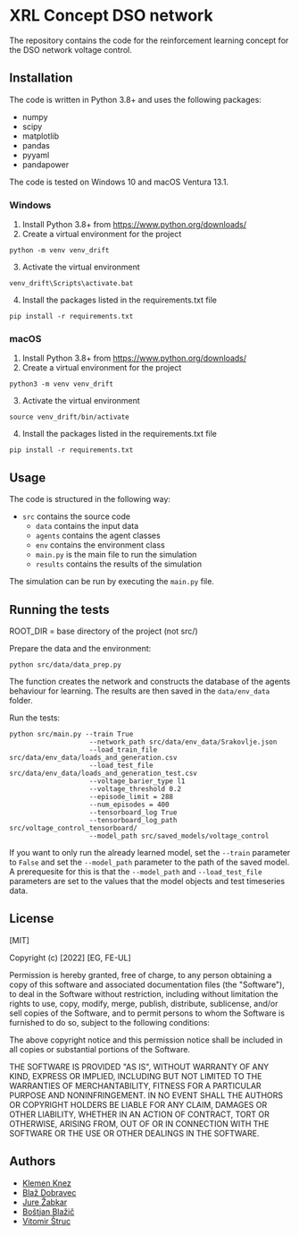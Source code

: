 # XRL Concept DSO network
The repository contains the code for the reinforcement learning concept for the DSO network voltage control.

## Installation
The code is written in Python 3.8+ and uses the following packages:
- numpy
- scipy
- matplotlib
- pandas
- pyyaml
- pandapower

The code is tested on Windows 10 and macOS Ventura 13.1.

### Windows
1. Install Python 3.8+ from https://www.python.org/downloads/
2. Create a virtual environment for the project
```
python -m venv venv_drift
```
3. Activate the virtual environment
```
venv_drift\Scripts\activate.bat
```
4. Install the packages listed in the requirements.txt file
```
pip install -r requirements.txt
```

### macOS
1. Install Python 3.8+ from https://www.python.org/downloads/
2. Create a virtual environment for the project
```
python3 -m venv venv_drift
```
3. Activate the virtual environment
```
source venv_drift/bin/activate
```
4. Install the packages listed in the requirements.txt file
```
pip install -r requirements.txt
```

## Usage
The code is structured in the following way:
- `src` contains the source code
    - `data` contains the input data
    - `agents` contains the agent classes
    - `env` contains the environment class
    - `main.py` is the main file to run the simulation
    - `results` contains the results of the simulation

The simulation can be run by executing the `main.py` file.

## Running the tests

ROOT_DIR = base directory of the project (not src/)

Prepare the data and the environment:
```
python src/data/data_prep.py
```
The function creates the network and constructs the database of the agents behaviour for learning.
The results are then saved in the `data/env_data` folder.

Run the tests:
```
python src/main.py --train True 
                    --network_path src/data/env_data/Srakovlje.json 
                    --load_train_file src/data/env_data/loads_and_generation.csv
                    --load_test_file src/data/env_data/loads_and_generation_test.csv
                    --voltage_barier_type l1 
                    --voltage_threshold 0.2 
                    --episode_limit = 288
                    --num_episodes = 400
                    --tensorboard_log True 
                    --tensorboard_log_path src/voltage_control_tensorboard/ 
                    --model_path src/saved_models/voltage_control
```

If you want to only run the already learned model, set the `--train` parameter to `False` and set the `--model_path` parameter to the path of the saved model. A prerequesite for this is that the `--model_path` and `--load_test_file` parameters are set to the values that the model objects and test timeseries data.

## License
[MIT]

Copyright (c) [2022] [EG, FE-UL]

Permission is hereby granted, free of charge, to any person obtaining a copy
of this software and associated documentation files (the "Software"), to deal
in the Software without restriction, including without limitation the rights
to use, copy, modify, merge, publish, distribute, sublicense, and/or sell
copies of the Software, and to permit persons to whom the Software is
furnished to do so, subject to the following conditions:

The above copyright notice and this permission notice shall be included in all
copies or substantial portions of the Software.

THE SOFTWARE IS PROVIDED "AS IS", WITHOUT WARRANTY OF ANY KIND, EXPRESS OR
IMPLIED, INCLUDING BUT NOT LIMITED TO THE WARRANTIES OF MERCHANTABILITY,
FITNESS FOR A PARTICULAR PURPOSE AND NONINFRINGEMENT. IN NO EVENT SHALL THE
AUTHORS OR COPYRIGHT HOLDERS BE LIABLE FOR ANY CLAIM, DAMAGES OR OTHER
LIABILITY, WHETHER IN AN ACTION OF CONTRACT, TORT OR OTHERWISE, ARISING FROM,
OUT OF OR IN CONNECTION WITH THE SOFTWARE OR THE USE OR OTHER DEALINGS IN THE
SOFTWARE.


## Authors
- [Klemen Knez]()
- [Blaž Dobravec]()
- [Jure Žabkar]()
- [Boštjan Blažič]()
- [Vitomir Štruc]()








